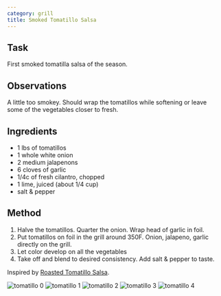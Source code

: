 ```yaml
---
category: grill
title: Smoked Tomatillo Salsa
---
```


## Task
First smoked tomatilla salsa of the season.

## Observations
A little too smokey. Should wrap the tomatillos while softening or leave some of the vegetables closer to fresh.

## Ingredients
* 1 lbs of tomatillos
* 1 whole white onion
* 2 medium jalapenons
* 6 cloves of garlic
* 1/4c of fresh cilantro, chopped
* 1 lime, juiced (about 1/4 cup)
* salt & pepper

## Method
1. Halve the tomatillos. Quarter the onion. Wrap head of garlic in foil.
2. Put tomatillos on foil in the grill around 350F.  Onion, jalapeno, garlic directly on the grill.
3. Let color develop on all the vegetables
4. Take off and blend to desired consistency.  Add salt & pepper to taste.

Inspired by [Roasted Tomatillo Salsa](https://www.yummly.com/recipe/Roasted-Tomatillo-Salsa-474105?prm-v1).

![tomatillo 0](https://s3-us-west-2.amazonaws.com/ghtns-images/2018-04-21-tomatillo00.JPG)
![tomatillo 1](https://s3-us-west-2.amazonaws.com/ghtns-images/2018-04-21-tomatillo01.JPG)
![tomatillo 2](https://s3-us-west-2.amazonaws.com/ghtns-images/2018-04-21-tomatillo02.JPG)
![tomatillo 3](https://s3-us-west-2.amazonaws.com/ghtns-images/2018-04-21-tomatillo03.JPG)
![tomatillo 4](https://s3-us-west-2.amazonaws.com/ghtns-images/2018-04-21-tomatillo04.JPG)
